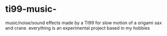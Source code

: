 # ti99-music-
music/noise/sound effects made by a TI99 for slow motion of a origami sax and crane. everything is an experimental project based in my hobbies
